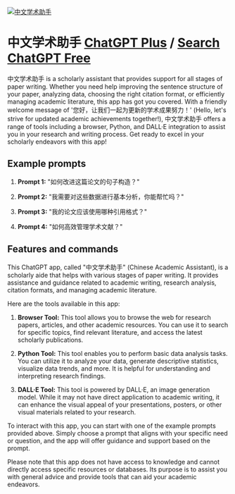 
[![中文学术助手](https://files.oaiusercontent.com/file-fo6O3ny5qNeUBTe0DkeOlFQC?se=2123-10-19T23%3A47%3A31Z&sp=r&sv=2021-08-06&sr=b&rscc=max-age%3D31536000%2C%20immutable&rscd=attachment%3B%20filename%3Dc6a996aa-b081-4339-8b97-e223ece818b4.png&sig=gtJ44wjTKCLfsU7fmZFUDHdLDbxFYlX22B7b%2By2NwY8%3D)](https://chat.openai.com/g/g-KSZGI3uo3-zhong-wen-xue-zhu-zhu-shou)

# 中文学术助手 [ChatGPT Plus](https://chat.openai.com/g/g-KSZGI3uo3-zhong-wen-xue-zhu-zhu-shou) / [Search ChatGPT Free](https://gptcall.net/index.html#/?search=%E4%B8%AD%E6%96%87%E5%AD%A6%E6%9C%AF%E5%8A%A9%E6%89%8B)

中文学术助手 is a scholarly assistant that provides support for all stages of paper writing. Whether you need help improving the sentence structure of your paper, analyzing data, choosing the right citation format, or efficiently managing academic literature, this app has got you covered. With a friendly welcome message of '您好，让我们一起为更新的学术成果努力！' (Hello, let's strive for updated academic achievements together!), 中文学术助手 offers a range of tools including a browser, Python, and DALL·E integration to assist you in your research and writing process. Get ready to excel in your scholarly endeavors with this app!

## Example prompts

1. **Prompt 1:** "如何改进这篇论文的句子构造？"

2. **Prompt 2:** "我需要对这些数据进行基本分析，你能帮忙吗？"

3. **Prompt 3:** "我的论文应该使用哪种引用格式？"

4. **Prompt 4:** "如何高效管理学术文献？"


## Features and commands

This ChatGPT app, called "中文学术助手" (Chinese Academic Assistant), is a scholarly aide that helps with various stages of paper writing. It provides assistance and guidance related to academic writing, research analysis, citation formats, and managing academic literature.

Here are the tools available in this app:

1. **Browser Tool:** This tool allows you to browse the web for research papers, articles, and other academic resources. You can use it to search for specific topics, find relevant literature, and access the latest scholarly publications.

2. **Python Tool:** This tool enables you to perform basic data analysis tasks. You can utilize it to analyze your data, generate descriptive statistics, visualize data trends, and more. It is helpful for understanding and interpreting research findings.

3. **DALL·E Tool:** This tool is powered by DALL·E, an image generation model. While it may not have direct application to academic writing, it can enhance the visual appeal of your presentations, posters, or other visual materials related to your research.

To interact with this app, you can start with one of the example prompts provided above. Simply choose a prompt that aligns with your specific need or question, and the app will offer guidance and support based on the prompt.

Please note that this app does not have access to knowledge and cannot directly access specific resources or databases. Its purpose is to assist you with general advice and provide tools that can aid your academic endeavors.


